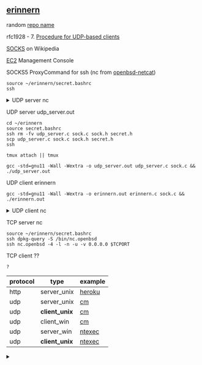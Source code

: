 ## [erinnern](https://github.com/Un1Gfn-network/erinnern)

random [repo name](https://www.bestrandoms.com/random-german-words)

rfc1928 - 7. [Procedure for UDP-based clients](https://datatracker.ietf.org/doc/html/rfc1928#section-7)

[SOCKS](https://en.wikipedia.org/wiki/SOCKS) on Wikipedia

[EC2](https://console.aws.amazon.com/ec2) Management Console

SOCKS5 ProxyCommand for ssh (nc from [openbsd-netcat](https://superuser.com/q/1615110#comment2539331_1615110))

    source ~/erinnern/secret.bashrc
    ssh

<details><summary>UDP server nc</summary>

    source ~/erinnern/secret.bashrc
    ssh
<!--  -->
    tmux attach || tmux
<!--  -->
    dpkg-query -S /bin/nc.openbsd
    nc.openbsd -4 -l -n -u -v 0.0.0.0 $LC_UDPORT

</details>

UDP server udp_server.out

    cd ~/erinnern
    source secret.bashrc
    ssh rm -fv udp_server.c sock.c sock.h secret.h
    scp udp_server.c sock.c sock.h secret.h
    ssh
<!-- -->
    tmux attach || tmux
<!-- -->
    gcc -std=gnu11 -Wall -Wextra -o udp_server.out udp_server.c sock.c && ./udp_server.out

UDP client erinnern

    gcc -std=gnu11 -Wall -Wextra -o erinnern.out erinnern.c sock.c && ./erinnern.out

<details><summary>UDP client nc</summary>

    source ~/erinnern/secret.bashrc
    pacman -Qo /usr/bin/nc
    nc -4 -N -n -u -v "$IP" $UDPORT
    # nc -4 -N -n -u -v -X 5 -x 127.0.0.1:1080 "$IP" $UDPORT # nc: no proxy support for UDP mode

</details>

TCP server nc

    source ~/erinnern/secret.bashrc
    ssh dpkg-query -S /bin/nc.openbsd
    ssh nc.openbsd -4 -l -n -u -v 0.0.0.0 $TCPORT

TCP client ??

    ?

|protocol|type|example|
|-|-|-|
|http|server_unix|[heroku](https://github.com/Un1Gfn-network/cm-mailman/blob/master/main.c)|
| udp|server_unix|[cm](https://github.com/Un1Gfn-network/cm-exp02/blob/master/server.c)|
| udp|**client_unix**|[cm](https://github.com/Un1Gfn-network/cm-exp02/blob/master/client.c)|
| udp|client_win |[cm](https://github.com/Un1Gfn-network/cm-exp02/blob/master/client_win.c)|
| udp|server_win |[ntexec](https://github.com/Un1Gfn-nt/ntexec/blob/master/win_server.c)|
| udp|**client_unix**|[ntexec](https://github.com/Un1Gfn-nt/ntexec/blob/master/ntexec.c)|

<!-- ||||| -->

<details><summary>&nbsp;</summary>

[encrypt](https://superuser.com/a/576558) text with ssh-rsa public key

    # openssl-rsautl(1ssl)
    echo "<IP_ADDRESS>" \
      | openssl rsautl -inkey <(ssh-keygen -f ~/.ssh/id_rsa.pub -e -m PKCS8) -pubin -encrypt -ssl \
      | base64 -w0

</details>